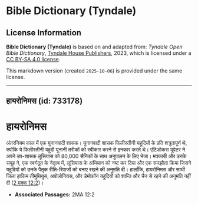 # Bible Dictionary (Tyndale)

## License Information

**Bible Dictionary (Tyndale)** is based on and adapted from: _Tyndale Open Bible Dictionary_, [Tyndale House Publishers](https://tyndaleopenresources.com/), 2023, which is licensed under a [CC BY-SA 4.0 license](https://creativecommons.org/licenses/by-sa/4.0/legalcode.en).

This markdown version (created `2025-10-06`) is provided under the same license.



--------------------------------

## हायरोनिमस (id: 733178)

हायरोनिमस
=========

अंतरनियम काल में एक युनानवादी शासक। युनानवादी शासक फिलीस्तीनी यहूदियों के प्रति शत्रुतापूर्ण थे, क्योंकि ये फिलीस्तीनी यहूदी यूनानी तरीकों को स्वीकार करने से इनकार करते थे। एंटिओकस यूपेटर ने अपने उप\-शासक लूसियास को 80,000 सैनिकों के साथ अनुपालन के लिए भेजा। मक्काबी और उनके समूह ने, एक स्वर्गदूत के नेतृत्व में, लूसियास के अभियान को नष्ट कर दिया और एक समझौता किया जिसने यहूदियों को उनके पैतृक रीति\-रिवाजों को बनाए रखने की अनुमति दी। हालाँकि, हायरोनिमस और साथी जिला हाकिम तीमुथियुस, अपोलोनियस, और डेमोफॉन यहूदियों को शान्ति और चैन से रहने की अनुमति नहीं दी ([2 मक्क 12:2](https://ref.ly/2Macc12:2))।

* **Associated Passages:** 2MA 12:2


